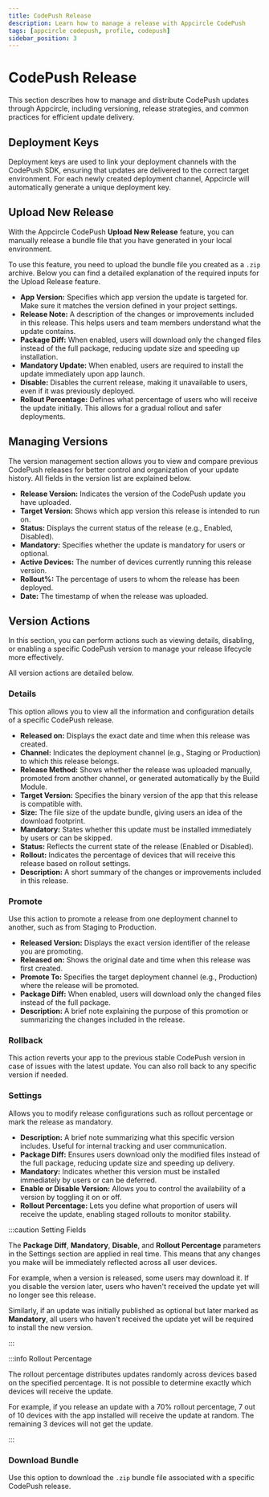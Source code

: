 ```yaml
---
title: CodePush Release
description: Learn how to manage a release with Appcircle CodePush
tags: [appcircle codepush, profile, codepush]
sidebar_position: 3
---
```


# CodePush Release

This section describes how to manage and distribute CodePush updates through Appcircle, including versioning, release strategies, and common practices for efficient update delivery.

## Deployment Keys

Deployment keys are used to link your deployment channels with the CodePush SDK, ensuring that updates are delivered to the correct target environment. For each newly created deployment channel, Appcircle will automatically generate a unique deployment key.

<Screenshot url='https://cdn.appcircle.io/docs/assets/BE6122-deploymentKeys.png' />

<Screenshot url='https://cdn.appcircle.io/docs/assets/BE6122-deploymentKeysDetails.png' />

## Upload New Release

With the Appcircle CodePush **Upload New Release** feature, you can manually release a bundle file that you have generated in your local environment.

<Screenshot url='https://cdn.appcircle.io/docs/assets/BE6122-newRelease.png' />

To use this feature, you need to upload the bundle file you created as a `.zip` archive. Below you can find a detailed explanation of the required inputs for the Upload Release feature.

<Screenshot url='https://cdn.appcircle.io/docs/assets/BE6122-newReleaseDetails.png' />

- **App Version:** Specifies which app version the update is targeted for. Make sure it matches the version defined in your project settings.
- **Release Note:** A description of the changes or improvements included in this release. This helps users and team members understand what the update contains.
- **Package Diff:** When enabled, users will download only the changed files instead of the full package, reducing update size and speeding up installation.
- **Mandatory Update:** When enabled, users are required to install the update immediately upon app launch.
- **Disable:** Disables the current release, making it unavailable to users, even if it was previously deployed.
- **Rollout Percentage:** Defines what percentage of users who will receive the update initially. This allows for a gradual rollout and safer deployments.

## Managing Versions

The version management section allows you to view and compare previous CodePush releases for better control and organization of your update history. All fields in the version list are explained below.

<Screenshot url='https://cdn.appcircle.io/docs/assets/BE6122-versionList.png' />

- **Release Version:** Indicates the version of the CodePush update you have uploaded.
- **Target Version:** Shows which app version this release is intended to run on.
- **Status:** Displays the current status of the release (e.g., Enabled, Disabled).
- **Mandatory:** Specifies whether the update is mandatory for users or optional.
- **Active Devices:** The number of devices currently running this release version.
- **Rollout%:** The percentage of users to whom the release has been deployed.
- **Date:** The timestamp of when the release was uploaded.

## Version Actions

In this section, you can perform actions such as viewing details, disabling, or enabling a specific CodePush version to manage your release lifecycle more effectively.

<Screenshot url='https://cdn.appcircle.io/docs/assets/BE6122-versionActions.png' />

All version actions are detailed below.

### Details
This option allows you to view all the information and configuration details of a specific CodePush release.

<Screenshot url='https://cdn.appcircle.io/docs/assets/BE6122-versionDetails.png' />

  - **Released on:** Displays the exact date and time when this release was created.
  - **Channel:** Indicates the deployment channel (e.g., Staging or Production) to which this release belongs.
  - **Release Method:** Shows whether the release was uploaded manually, promoted from another channel, or generated automatically by the Build Module.
  - **Target Version:** Specifies the binary version of the app that this release is compatible with.
  - **Size:** The file size of the update bundle, giving users an idea of the download footprint.
  - **Mandatory:** States whether this update must be installed immediately by users or can be skipped.
  - **Status:** Reflects the current state of the release (Enabled or Disabled).
  - **Rollout:** Indicates the percentage of devices that will receive this release based on rollout settings.
  - **Description:** A short summary of the changes or improvements included in this release.

### Promote
Use this action to promote a release from one deployment channel to another, such as from Staging to Production.

<Screenshot url='https://cdn.appcircle.io/docs/assets/BE6380-promote.png' />  

  - **Released Version:** Displays the exact version identifier of the release you are promoting.
  - **Released on:** Shows the original date and time when this release was first created.
  - **Promote To:** Specifies the target deployment channel (e.g., Production) where the release will be promoted.
  - **Package Diff:** When enabled, users will download only the changed files instead of the full package.
  - **Description:** A brief note explaining the purpose of this promotion or summarizing the changes included in the release.

### Rollback
This action reverts your app to the previous stable CodePush version in case of issues with the latest update. You can also roll back to any specific version if needed.

<Screenshot url='https://cdn.appcircle.io/docs/assets/BE6122-rollback.png' />

### Settings
Allows you to modify release configurations such as rollout percentage or mark the release as mandatory.

<Screenshot url='https://cdn.appcircle.io/docs/assets/BE6380-Settings.png' />  

- **Description:** A brief note summarizing what this specific version includes. Useful for internal tracking and user communication.
- **Package Diff:** Ensures users download only the modified files instead of the full package, reducing update size and speeding up delivery.
- **Mandatory:** Indicates whether this version must be installed immediately by users or can be deferred.
- **Enable or Disable Version:** Allows you to control the availability of a version by toggling it on or off.
- **Rollout Percentage:** Lets you define what proportion of users will receive the update, enabling staged rollouts to monitor stability.

:::caution Setting Fields

The **Package Diff**, **Mandatory**, **Disable**, and **Rollout Percentage** parameters in the Settings section are applied in real time. This means that any changes you make will be immediately reflected across all user devices.

For example, when a version is released, some users may download it. If you disable the version later, users who haven't received the update yet will no longer see this release.

Similarly, if an update was initially published as optional but later marked as **Mandatory**, all users who haven't received the update yet will be required to install the new version.

:::

:::info Rollout Percentage

The rollout percentage distributes updates randomly across devices based on the specified percentage. It is not possible to determine exactly which devices will receive the update.

For example, if you release an update with a 70% rollout percentage, 7 out of 10 devices with the app installed will receive the update at random. The remaining 3 devices will not get the update.

:::

### Download Bundle
Use this option to download the `.zip` bundle file associated with a specific CodePush release.

<Screenshot url='https://cdn.appcircle.io/docs/assets/BE6122-downloadBundle.png' />
